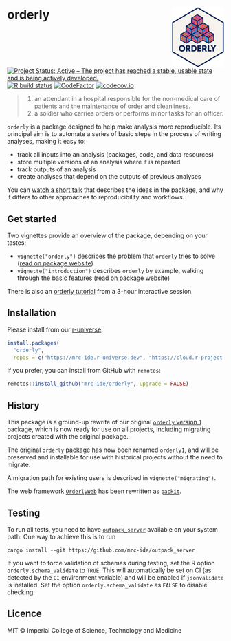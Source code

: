 # orderly <a href="https://mrc-ide.github.io/orderly"><img src="man/figures/logo.png" align="right" height="139" alt="orderly website" /></a>

<!-- badges: start -->
[![Project Status: Active – The project has reached a stable, usable state and is being actively developed.](https://www.repostatus.org/badges/latest/active.svg)](https://www.repostatus.org/#active)
[![R build status](https://github.com/mrc-ide/orderly/workflows/R-CMD-check/badge.svg)](https://github.com/mrc-ide/orderly/actions)
[![CodeFactor](https://www.codefactor.io/repository/github/mrc-ide/orderly/badge)](https://www.codefactor.io/repository/github/mrc-ide/orderly)
[![codecov.io](https://codecov.io/github/mrc-ide/orderly/coverage.svg?branch=main)](https://app.codecov.io/github/mrc-ide/orderly?branch=main)
<!-- badges: end -->

> 1. an attendant in a hospital responsible for the non-medical care of patients and the maintenance of order and cleanliness.
> 2. a soldier who carries orders or performs minor tasks for an officer.

`orderly` is a package designed to help make analysis more reproducible.  Its principal aim is to automate a series of basic steps in the process of writing analyses, making it easy to:

* track all inputs into an analysis (packages, code, and data resources)
* store multiple versions of an analysis where it is repeated
* track outputs of an analysis
* create analyses that depend on the outputs of previous analyses

You can [watch a short talk](https://www.youtube.com/watch?v=lkPgihFQbrk) that describes the ideas in the package, and why it differs to other approaches to reproducibility and workflows.

## Get started

Two vignettes provide an overview of the package, depending on your tastes:

* `vignette("orderly")` describes the problem that `orderly` tries to solve ([read on package website](https://mrc-ide.github.io/orderly/articles/orderly.html))
* `vignette("introduction")` describes `orderly` by example, walking through the basic features ([read on package website](https://mrc-ide.github.io/orderly/articles/introduction.html))

There is also an [orderly tutorial](https://mrc-ide.github.io/orderly-tutorial/) from a 3-hour interactive session.

## Installation

Please install from our [r-universe](https://mrc-ide.r-universe.dev/):

```r
install.packages(
  "orderly",
  repos = c("https://mrc-ide.r-universe.dev", "https://cloud.r-project.org"))
```

If you prefer, you can install from GitHub with `remotes`:

```r
remotes::install_github("mrc-ide/orderly", upgrade = FALSE)
```

## History

This package is a ground-up rewrite of our original [`orderly` version 1](https://vimc.github.io/orderly1/) package, which is now ready for use on all projects, including migrating projects created with the original package.

The original `orderly` package has now been renamed `orderly1`, and will be preserved and installable for use with historical projects without the need to migrate.

A migration path for existing users is described in `vignette("migrating")`.

The web framework [`OrderlyWeb`](https://github.com/vimc/orderly-web) has been rewritten as [`packit`](https://github.com/mrc-ide/packit).

## Testing

To run all tests, you need to have [`outpack_server`](https://github.com/mrc-ide/outpack_server) available on your system path. One way to achieve this is to run

```
cargo install --git https://github.com/mrc-ide/outpack_server
```

If you want to force validation of schemas during testing, set the R option `orderly.schema_validate` to `TRUE`.  This will automatically be set on CI (as detected by the `CI` environment variable) and will be enabled if `jsonvalidate` is installed.  Set the option `orderly.schema_validate` as `FALSE` to disable checking.

## Licence

MIT © Imperial College of Science, Technology and Medicine
